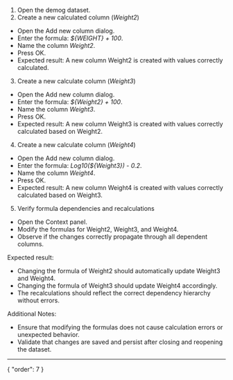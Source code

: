 1. Open the demog dataset.
2. Create a new calculated column (*Weight2*)
- Open the Add new column dialog.
- Enter the formula: *${WEIGHT} + 100*.
- Name the column *Weight2*.
- Press OK.
- Expected result: A new column Weight2 is created with values correctly calculated.
3. Create a new calculate column (*Weight3*)
- Open the Add new column dialog.
- Enter the formula: *${Weight2} + 100*.
- Name the column *Weight3*.
- Press OK.
- Expected result: A new column Weight3 is created with values correctly calculated based on Weight2.
4. Create a new calculate column (*Weight4*)
- Open the Add new column dialog.
- Enter the formula: *Log10(${Weight3}) - 0.2*.
- Name the column *Weight4*.
- Press OK.
- Expected result: A new column Weight4 is created with values correctly calculated based on Weight3.
5. Verify formula dependencies and recalculations
- Open the Context panel.
- Modify the formulas for Weight2, Weight3, and Weight4.
- Observe if the changes correctly propagate through all dependent columns.

Expected result:
- Changing the formula of Weight2 should automatically update Weight3 and Weight4.
- Changing the formula of Weight3 should update Weight4 accordingly.
- The recalculations should reflect the correct dependency hierarchy without errors.

Additional Notes:
- Ensure that modifying the formulas does not cause calculation errors or unexpected behavior.
- Validate that changes are saved and persist after closing and reopening the dataset.


---
{
  "order": 7
}